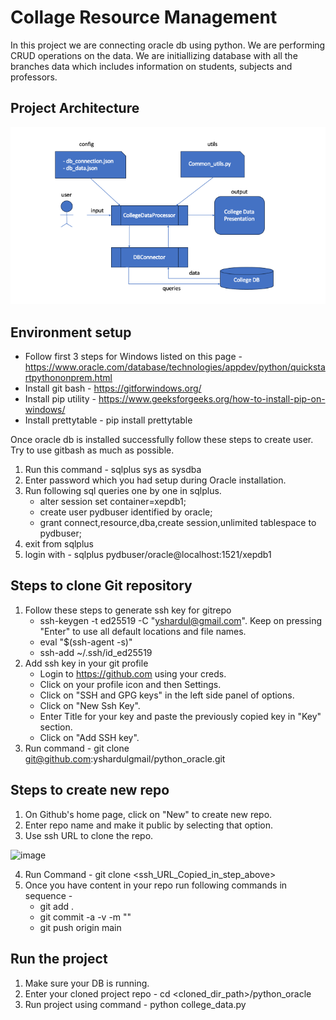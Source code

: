 # Collage Resource Management
In this project we are connecting oracle db using python. We are performing CRUD operations on the data. We are initiallizing database with all the branches data which includes information on students, subjects and professors. 


## Project Architecture
![Alt text](design_diagram.png)


## Environment setup
- Follow first 3 steps for Windows listed on this page - https://www.oracle.com/database/technologies/appdev/python/quickstartpythononprem.html
- Install git bash - https://gitforwindows.org/
- Install pip utility - https://www.geeksforgeeks.org/how-to-install-pip-on-windows/
- Install prettytable - pip install prettytable

Once oracle db is installed successfully follow these steps to create user. Try to use gitbash as much as possible.
1. Run this command - sqlplus sys as sysdba
2. Enter password which you had setup during Oracle installation.
3. Run following sql queries one by one in sqlplus.
    - alter session set container=xepdb1; 
    - create user pydbuser identified by oracle;
    - grant connect,resource,dba,create session,unlimited tablespace to pydbuser;
4. exit from sqlplus
5. login with - sqlplus pydbuser/oracle@localhost:1521/xepdb1


## Steps to clone Git repository
1. Follow these steps to generate ssh key for gitrepo
   - ssh-keygen -t ed25519 -C "yshardul@gmail.com". Keep on pressing "Enter" to use all default locations and file names.
   - eval "$(ssh-agent -s)"
   - ssh-add ~/.ssh/id_ed25519
2. Add ssh key in your git profile
   - Login to https://github.com using your creds.
   - Click on your profile icon and then Settings.
   - Click on "SSH and GPG keys" in the left side panel of options.
   - Click on "New Ssh Key".
   - Enter Title for your key and paste the previously copied key in "Key" section.
   - Click on "Add SSH key".
3. Run command - git clone git@github.com:yshardulgmail/python_oracle.git


## Steps to create new repo
1. On Github's home page, click on "New" to create new repo.
2. Enter repo name and make it public by selecting that option.
3. Use ssh URL to clone the repo.
<img width="548" alt="image" src="https://github.com/yshardulgmail/python_oracle/assets/43983174/d5ba1911-392d-45c6-8d4b-96e5df21bf0b">

   
4. Run Command - git clone <ssh_URL_Copied_in_step_above>
5. Once you have content in your repo run following commands in sequence -
   -  git add .
   -  git commit -a -v -m "<Some commit message>"
   -  git push origin main
     

## Run the project
1. Make sure your DB is running.
2. Enter your cloned project repo - cd <cloned_dir_path>/python_oracle
3. Run project using command - python college_data.py
